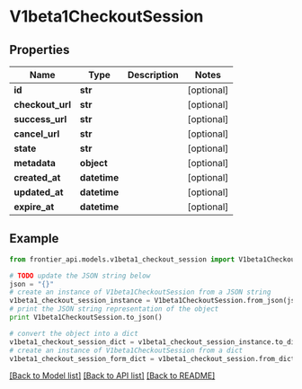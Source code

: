 # V1beta1CheckoutSession


## Properties
Name | Type | Description | Notes
------------ | ------------- | ------------- | -------------
**id** | **str** |  | [optional] 
**checkout_url** | **str** |  | [optional] 
**success_url** | **str** |  | [optional] 
**cancel_url** | **str** |  | [optional] 
**state** | **str** |  | [optional] 
**metadata** | **object** |  | [optional] 
**created_at** | **datetime** |  | [optional] 
**updated_at** | **datetime** |  | [optional] 
**expire_at** | **datetime** |  | [optional] 

## Example

```python
from frontier_api.models.v1beta1_checkout_session import V1beta1CheckoutSession

# TODO update the JSON string below
json = "{}"
# create an instance of V1beta1CheckoutSession from a JSON string
v1beta1_checkout_session_instance = V1beta1CheckoutSession.from_json(json)
# print the JSON string representation of the object
print V1beta1CheckoutSession.to_json()

# convert the object into a dict
v1beta1_checkout_session_dict = v1beta1_checkout_session_instance.to_dict()
# create an instance of V1beta1CheckoutSession from a dict
v1beta1_checkout_session_form_dict = v1beta1_checkout_session.from_dict(v1beta1_checkout_session_dict)
```
[[Back to Model list]](../README.md#documentation-for-models) [[Back to API list]](../README.md#documentation-for-api-endpoints) [[Back to README]](../README.md)


